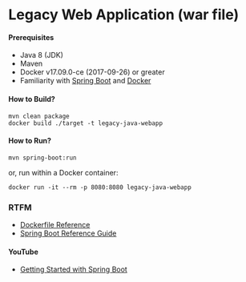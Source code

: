 
# Legacy Web Application (war file)

#### Prerequisites

* Java 8 (JDK)
* Maven
* Docker v17.09.0-ce (2017-09-26) or greater
* Familiarity with [Spring Boot](https://projects.spring.io/spring-boot/) and [Docker](https://docs.docker.com/engine/docker-overview/)    

#### How to Build?

```
mvn clean package
docker build ./target -t legacy-java-webapp
```

#### How to Run? 

```
mvn spring-boot:run
```

or, run within a Docker container:

```
docker run -it --rm -p 8080:8080 legacy-java-webapp
```

### RTFM

* [Dockerfile Reference](https://docs.docker.com/engine/reference/builder/)
* [Spring Boot Reference Guide](http://docs.spring.io/spring-boot/docs/current/reference/htmlsingle/)

#### YouTube 

* [Getting Started with Spring Boot](https://www.youtube.com/watch?v=sbPSjI4tt10)
